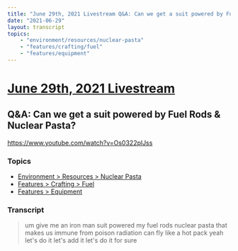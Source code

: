 ```yaml
---
title: "June 29th, 2021 Livestream Q&A: Can we get a suit powered by Fuel Rods & Nuclear Pasta?"
date: "2021-06-29"
layout: transcript
topics:
    - "environment/resources/nuclear-pasta"
    - "features/crafting/fuel"
    - "features/equipment"
---
```

# [June 29th, 2021 Livestream](../2021-06-29.md)
## Q&A: Can we get a suit powered by Fuel Rods & Nuclear Pasta?
https://www.youtube.com/watch?v=Os0322plJss

### Topics
* [Environment > Resources > Nuclear Pasta](../topics/environment/resources/nuclear-pasta.md)
* [Features > Crafting > Fuel](../topics/features/crafting/fuel.md)
* [Features > Equipment](../topics/features/equipment.md)

### Transcript

> um give me an iron man suit powered my fuel rods nuclear pasta that makes us immune from poison radiation can fly like a hot pack yeah let's do it let's add it let's do it for sure

